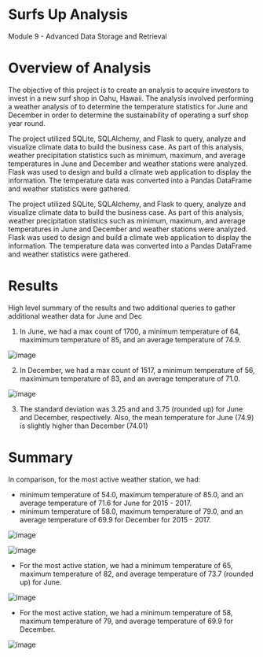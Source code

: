 
# Surfs Up Analysis
Module 9 - Advanced Data Storage and Retrieval

# Overview of Analysis
The objective of this project is to create an analysis to acquire investors to invest in a new surf shop in Oahu, Hawaii. The analysis involved performing a weather analysis of to determine the temperature statistics for June and December in order to determine the sustainability of operating a surf shop year round. 

The project utilized SQLite, SQLAlchemy, and Flask to query, analyze and visualize climate data to build the business case. As part of this analysis, weather precipitation statistics such as minimum, maximum, and average temperatures in June and December and weather stations were analyzed. Flask was used to design and build a climate web application to display the information. The temperature data was converted into a Pandas DataFrame and weather statistics were gathered.

The project utilized SQLite, SQLAlchemy, and Flask to query, analyze and visualize climate data to build the business case. As part of this analysis, weather precipitation statistics such as minimum, maximum, and average temperatures in June and December and weather stations were analyzed. Flask was used to design and build a climate web application to display the information. The temperature data was converted into a Pandas DataFrame and weather statistics were gathered.


# Results
High level summary of the results and two additional queries to gather additional weather data for June and Dec

1) In June, we had a max count of 1700, a minimum temperature of 64, maximimum temperature of 85, and an average temperature of 74.9.

![image](https://user-images.githubusercontent.com/80140082/118376414-9f699100-b57c-11eb-9c36-80a1e1b4f049.png)

2) In December, we had a max count of 1517, a minimum temperature of 56, maximimum temperature of 83, and an average temperature of 71.0.

![image](https://user-images.githubusercontent.com/80140082/118376399-94aefc00-b57c-11eb-9dbb-ce9a9ebcda7c.png)

3) The standard deviation was 3.25 and and 3.75 (rounded up) for June and December, respectively. Also, the mean temperature for June (74.9) is slightly higher than December (74.01)


# Summary
In comparison, for the most active weather station, we had:

* minimum temperature of 54.0, maximum temperature of 85.0, and an average temperature of 71.6 for June for 2015 - 2017.
* minimum temperature of 58.0, maximum temperature of 79.0, and an average temperature of 69.9 for December for 2015 - 2017.


![image](https://user-images.githubusercontent.com/80140082/118379436-29225a00-b58f-11eb-98ee-53cd0add8aa7.png)


![image](https://user-images.githubusercontent.com/80140082/118379437-32abc200-b58f-11eb-8b1d-6ccd4dfad691.png)


* For the most active station, we had a minimum temperature of 65, maximum temperature of 82, and average temperature of 73.7 (rounded up) for June.

![image](https://user-images.githubusercontent.com/80140082/118379389-d34db200-b58e-11eb-86a7-9d48e84740c5.png)

*  For the most active station, we had a minimum temperature of 58, maximum temperature of 79, and average temperature of 69.9 for December.

![image](https://user-images.githubusercontent.com/80140082/118379393-dcd71a00-b58e-11eb-944e-87b755813e6e.png)




